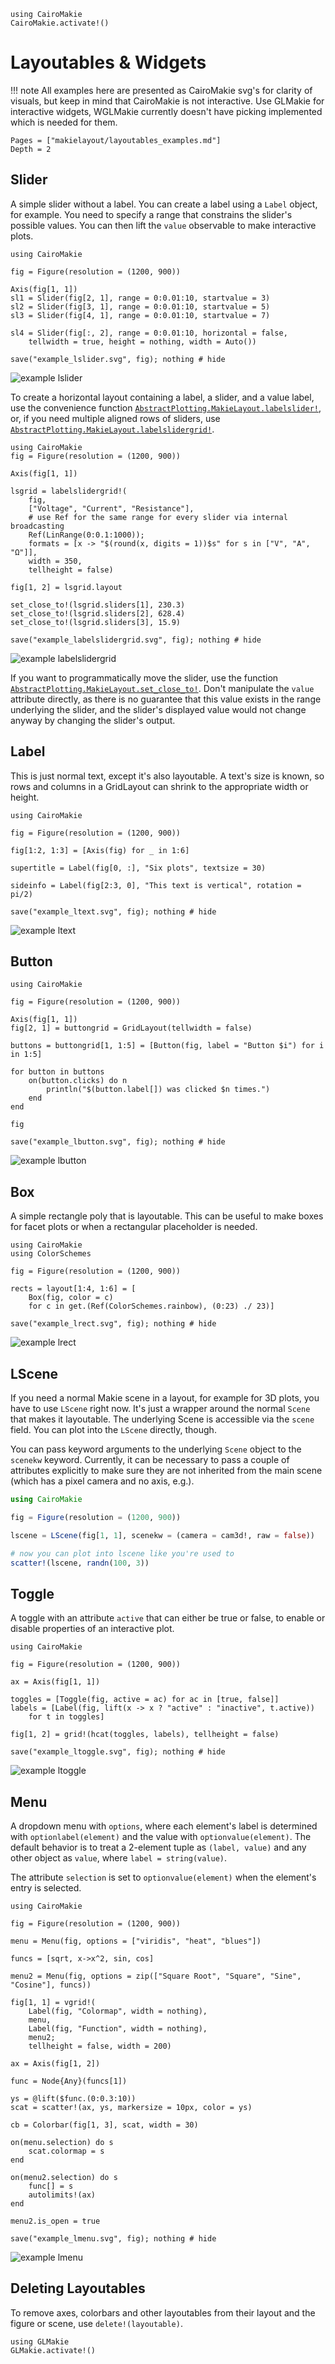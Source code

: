 ```@eval
using CairoMakie
CairoMakie.activate!()
```

# Layoutables & Widgets

!!! note
    All examples here are presented as CairoMakie svg's for clarity of visuals, but keep in mind that CairoMakie is not interactive. Use GLMakie for interactive widgets, WGLMakie currently doesn't have picking implemented which is needed for them.

```@contents
Pages = ["makielayout/layoutables_examples.md"]
Depth = 2
```

## Slider

A simple slider without a label. You can create a label using a `Label` object,
for example. You need to specify a range that constrains the slider's possible values.
You can then lift the `value` observable to make interactive plots.

```@example
using CairoMakie

fig = Figure(resolution = (1200, 900))

Axis(fig[1, 1])
sl1 = Slider(fig[2, 1], range = 0:0.01:10, startvalue = 3)
sl2 = Slider(fig[3, 1], range = 0:0.01:10, startvalue = 5)
sl3 = Slider(fig[4, 1], range = 0:0.01:10, startvalue = 7)

sl4 = Slider(fig[:, 2], range = 0:0.01:10, horizontal = false,
    tellwidth = true, height = nothing, width = Auto())

save("example_lslider.svg", fig); nothing # hide
```

![example lslider](example_lslider.svg)

To create a horizontal layout containing a label, a slider, and a value label, use the convenience function [`AbstractPlotting.MakieLayout.labelslider!`](@ref), or, if you need multiple aligned rows of sliders, use [`AbstractPlotting.MakieLayout.labelslidergrid!`](@ref).

```@example
using CairoMakie
fig = Figure(resolution = (1200, 900))

Axis(fig[1, 1])

lsgrid = labelslidergrid!(
    fig,
    ["Voltage", "Current", "Resistance"],
    # use Ref for the same range for every slider via internal broadcasting
    Ref(LinRange(0:0.1:1000));
    formats = [x -> "$(round(x, digits = 1))$s" for s in ["V", "A", "Ω"]],
    width = 350,
    tellheight = false)
    
fig[1, 2] = lsgrid.layout

set_close_to!(lsgrid.sliders[1], 230.3)
set_close_to!(lsgrid.sliders[2], 628.4)
set_close_to!(lsgrid.sliders[3], 15.9)

save("example_labelslidergrid.svg", fig); nothing # hide
```

![example labelslidergrid](example_labelslidergrid.svg)

If you want to programmatically move the slider, use the function [`AbstractPlotting.MakieLayout.set_close_to!`](@ref).
Don't manipulate the `value` attribute directly, as there is no guarantee that
this value exists in the range underlying the slider, and the slider's displayed value would
not change anyway by changing the slider's output.

## Label

This is just normal text, except it's also layoutable. A text's size is known,
so rows and columns in a GridLayout can shrink to the appropriate width or height.

```@example
using CairoMakie

fig = Figure(resolution = (1200, 900))

fig[1:2, 1:3] = [Axis(fig) for _ in 1:6]

supertitle = Label(fig[0, :], "Six plots", textsize = 30)

sideinfo = Label(fig[2:3, 0], "This text is vertical", rotation = pi/2)

save("example_ltext.svg", fig); nothing # hide
```

![example ltext](example_ltext.svg)

## Button

```@example
using CairoMakie

fig = Figure(resolution = (1200, 900))

Axis(fig[1, 1])
fig[2, 1] = buttongrid = GridLayout(tellwidth = false)

buttons = buttongrid[1, 1:5] = [Button(fig, label = "Button $i") for i in 1:5]

for button in buttons
    on(button.clicks) do n
        println("$(button.label[]) was clicked $n times.")
    end
end

fig

save("example_lbutton.svg", fig); nothing # hide
```

![example lbutton](example_lbutton.svg)


## Box

A simple rectangle poly that is layoutable. This can be useful to make boxes for
facet plots or when a rectangular placeholder is needed.

```@example
using CairoMakie
using ColorSchemes

fig = Figure(resolution = (1200, 900))

rects = layout[1:4, 1:6] = [
    Box(fig, color = c)
    for c in get.(Ref(ColorSchemes.rainbow), (0:23) ./ 23)]

save("example_lrect.svg", fig); nothing # hide
```

![example lrect](example_lrect.svg)

## LScene

If you need a normal Makie scene in a layout, for example for 3D plots, you have
to use `LScene` right now. It's just a wrapper around the normal `Scene` that
makes it layoutable. The underlying Scene is accessible via the `scene` field.
You can plot into the `LScene` directly, though.

You can pass keyword arguments to the underlying `Scene` object to the `scenekw` keyword.
Currently, it can be necessary to pass a couple of attributes explicitly to make sure they
are not inherited from the main scene (which has a pixel camera and no axis, e.g.).

```julia
using CairoMakie

fig = Figure(resolution = (1200, 900))

lscene = LScene(fig[1, 1], scenekw = (camera = cam3d!, raw = false))

# now you can plot into lscene like you're used to
scatter!(lscene, randn(100, 3))
```


## Toggle

A toggle with an attribute `active` that can either be true or false, to enable
or disable properties of an interactive plot.

```@example
using CairoMakie

fig = Figure(resolution = (1200, 900))

ax = Axis(fig[1, 1])

toggles = [Toggle(fig, active = ac) for ac in [true, false]]
labels = [Label(fig, lift(x -> x ? "active" : "inactive", t.active))
    for t in toggles]

fig[1, 2] = grid!(hcat(toggles, labels), tellheight = false)

save("example_ltoggle.svg", fig); nothing # hide
```

![example ltoggle](example_ltoggle.svg)


## Menu

A dropdown menu with `options`, where each element's label is determined with `optionlabel(element)`
and the value with `optionvalue(element)`. The default behavior is to treat a 2-element tuple
as `(label, value)` and any other object as `value`, where `label = string(value)`.

The attribute `selection` is set to `optionvalue(element)` when the element's entry is selected.



```@example
using CairoMakie

fig = Figure(resolution = (1200, 900))

menu = Menu(fig, options = ["viridis", "heat", "blues"])

funcs = [sqrt, x->x^2, sin, cos]

menu2 = Menu(fig, options = zip(["Square Root", "Square", "Sine", "Cosine"], funcs))

fig[1, 1] = vgrid!(
    Label(fig, "Colormap", width = nothing),
    menu,
    Label(fig, "Function", width = nothing),
    menu2;
    tellheight = false, width = 200)

ax = Axis(fig[1, 2])

func = Node{Any}(funcs[1])

ys = @lift($func.(0:0.3:10))
scat = scatter!(ax, ys, markersize = 10px, color = ys)

cb = Colorbar(fig[1, 3], scat, width = 30)

on(menu.selection) do s
    scat.colormap = s
end

on(menu2.selection) do s
    func[] = s
    autolimits!(ax)
end

menu2.is_open = true

save("example_lmenu.svg", fig); nothing # hide
```

![example lmenu](example_lmenu.svg)


## Deleting Layoutables

To remove axes, colorbars and other layoutables from their layout and the figure or scene,
use `delete!(layoutable)`.

```@eval
using GLMakie
GLMakie.activate!()
```
